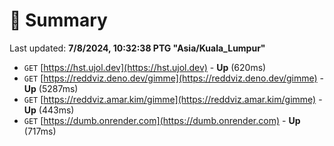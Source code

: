 # 📖 Summary
Last updated: **7/8/2024, 10:32:38 PTG "Asia/Kuala_Lumpur"**

- `GET` [https://hst.ujol.dev](https://hst.ujol.dev) - **Up** (620ms)
- `GET` [https://reddviz.deno.dev/gimme](https://reddviz.deno.dev/gimme) - **Up** (5287ms)
- `GET` [https://reddviz.amar.kim/gimme](https://reddviz.amar.kim/gimme) - **Up** (443ms)
- `GET` [https://dumb.onrender.com](https://dumb.onrender.com) - **Up** (717ms)
